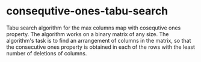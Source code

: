 # consequtive-ones-tabu-search

Tabu search algorithm for the max columns map with cosequtive ones property. The algorithm works on a binary matrix of any size. The algorithm's task is to find an arrangement of columns in the matrix, so that the consecutive ones property is obtained in each of the rows with the least number of deletions of columns.
